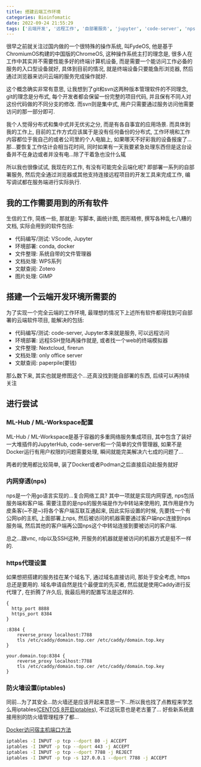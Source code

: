 ```yaml
---
title: 搭建云端工作环境
categories: Bioinfomatic
date: 2022-09-24 21:55:29
tags: ['云端开发', '远程工作', '自部署服务', 'jupyter', 'code-server', 'nps', 'https', 'iptables']
---
```


很早之前就关注过国内做的一个很特殊的操作系统, 叫FydeOS, 他是基于ChromiumOS构建的中国版的ChromeOS, 这种操作系统主打的理念是, 很多人在工作中其实并不需要性能多好的终端计算机设备, 而是需要一个能访问工作必备的服务的入口型设备就好, 具体到目前的情况, 就是终端设备只要能鱼形浏览器, 然后通过浏览器来访问云端的服务完成操作就好.

<!-- 摘要部分 -->
<!-- more -->

这个概念确实非常有意思, 让我想到了git和svn这两种版本管理软件的不同理念, git的理念是分布式, 每个开发者都会保留一份完整的项目代码, 并且保有不同人对这份代码做的不同分支的修改. 而svn则是集中式, 用户只需要通过服务访问他需要访问的那一部分即可.

我个人觉得分布式和集中式并无优劣之分, 而是有各自事宜的应用场景. 而具体到我的工作上, 目前的工作方式应该属于是没有任何备份的分布式, 工作环境和工作内容都位于我自己的或者公司里的个人电脑上, 如果哪天不好彩我的设备报废了...那...要恢复工作估计会相当花时间, 同时如果有一天我要紧急处理东西但是这台设备并不在身边或者并没有电...除了干着急也没什么辄

所以我也很像试试, 我现在的工作, 有没有可能完全云端化呢? 即部署一系列的自部署服务, 然后完全通过浏览器或其他支持连接远程项目的开发工具来完成工作, 编写调试都在服务端进行实际执行.

## 我的工作需要用到的所有软件

生信的工作, 简练一些, 那就是: 写脚本, 画统计图, 图形精修, 撰写各种乱七八糟的文档, 实际会用到的软件包括:

- 代码编写/测试: VScode, Jupyter
- 环境部署: conda, docker
- 文件整理: 系统自带的文件管理器
- 文档处理: WPS系列
- 文献查阅: Zotero
- 图片处理: GIMP

## 搭建一个云端开发环境所需要的

为了实现一个完全云端的工作环境, 最理想的情况下上述所有软件都得找到可自部署的云端软件项目, 能解决的包括:
- 代码编写/测试: code-server, Jupyter本来就是服务, 可以远程访问
- 环境部署: 远程SSH登陆再操作就是, 或者找一个web的终端模拟器
- 文件整理: Nextcloud, firerun
- 文档处理: only office server
- 文献查阅: paperpile(要钱)

那么数下来, 其实也就是修图这个...还真没找到能自部署的东西, 后续可以再持续关注

## 进行尝试
### ML-Hub / ML-Workspace配置

ML-Hub / ML-Workspace是基于容器的多重网络服务集成项目, 其中包含了装好一大堆插件的JupyterHub, code-server和一个简单的文件管理器, 如果不是Docker运行有用户权限的问题需要处理, 瞬间就能完美解决六七成的问题了...

两者的使用都比较简单, 装了Docker或者Podman之后直接启动赴服务就好

### 内网穿透(nps)

nps是一个用go语言实现的...复合网络工具? 其中一项就是实现内网穿透, nps包括服务端和客户端. 需要注意的是nps的服务端是作为中转站来使用的, 其作用是作为皮条客(~不是~)将各个客户端互联互通起来, 因此实际设置的时候, 先要找一个有公网ip的主机, 上面部署上nps, 然后被访问的机器需要通过客户端npc连接到nps服务端, 然后其他的客户端再公国nps这个中转站连接到要被访问的客户端.

总之...跟vnc, rdp以及SSH这种, 开服务的机器就是被访问的机器方式是挺不一样的.

### https代理设置

如果想把搭建的服务挂在某个域名下, 通过域名直接访问, 那处于安全考虑, https总还是要用的. 域名申请自然是找个最便宜的先买者, 然后就是使用Caddy进行反代理了, 在折腾了许久后, 我最后用的配置写法是这样的.

```caddyfile
{
  http_port 8888
  https_port 8384
}

:8384 {
    reverse_proxy localhost:7788
    tls /etc/caddy/domain.top.cer /etc/caddy/domain.top.key
}

your.domain.top:8384 {
    reverse_proxy localhost:7788
    tls /etc/caddy/domain.top.cer /etc/caddy/domain.top.key
}
```

### 防火墙设置(iptables)

同前...为了其安全...防火墙还是应该开起来意思一下...所以我也找了点教程来学怎么用iptables([CENTOS 8开启iptables](https://iter01.com/616656.html)), 不过这玩意也是老古董了... 好些新系统直接用别的防火墙管理程序了都...

[Docker访问宿主机端口方法](http://balalals.cn/archives/docker%E5%AE%B9%E5%99%A8%E8%AE%BF%E9%97%AE%E5%AE%BF%E4%B8%BB%E6%9C%BA%E7%AB%AF%E5%8F%A3)

```bash
iptables -I INPUT -p tcp --dport 80 -j ACCEPT
iptables -I INPUT -p tcp --dport 443 -j ACCEPT 
iptables -I INPUT -p tcp --dport 7788 -j REJECT
iptables -I INPUT -p tcp -s 127.0.0.1 --dport 7788 -j ACCEPT
```
